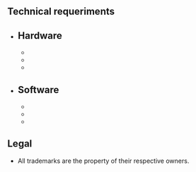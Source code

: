 ## Technical requeriments ##

* Hardware
    - 
    - 
    - 
    - 
* Software
    - 
    - 
    - 
    - 

## Legal ##

* All trademarks are the property of their respective owners.